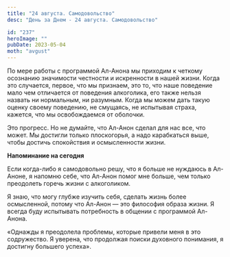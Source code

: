 ```yaml
---
title: "24 августа. Самодовольство"
desc: "День за Днем - 24 августа. Самодовольство"

id: "237"
heroImage: ""
pubDate: 2023-05-04
moth: "avgust"
---
```


По мере работы с программой Ал-Анона мы приходим к четкому осознанию
значимости честности и искренности в нашей жизни. Когда это случается, первое,
что мы признаем, это то, что наше поведение мало чем отличается от поведения
алкоголика, его также нельзя назвать ни нормальным, ни разумным. Когда мы
можем дать такую оценку своему поведению, не смущаясь, не испытывая страха,
кажется, что мы освобождаемся от оболочки.

Это прогресс. Но не думайте, что Ал-Анон сделал для нас все, что может. Мы
достигли только плоскогорья, а надо карабкаться выше, чтобы достичь
спокойствия и осмысленности жизни.

**Напоминание на сегодня**

Если когда-либо я самодовольно решу, что я больше не нуждаюсь в Ал-Аноне, я
напомню себе, что Ал-Анон помог мне больше, чем только преодолеть горечь жизни
с алкоголиком.

Я знаю, что могу глубже изучить себя, сделать жизнь более осмысленной, потому
что Ал-Анон — это философия образа жизни. Я всегда буду испытывать потребность
в общении с программой Ал-Анона.

«Однажды я преодолела проблемы, которые привели меня в это содружество. Я
уверена, что продолжая поиски духовного понимания, я достигну большего
успеха».
